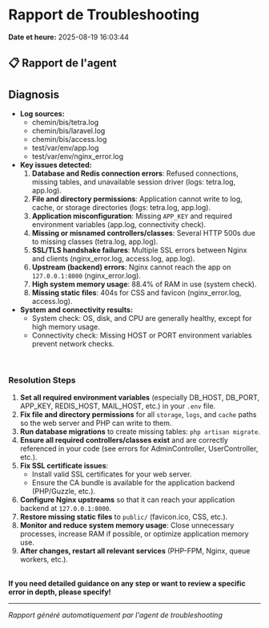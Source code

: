 # Rapport de Troubleshooting

**Date et heure:** 2025-08-19 16:03:44

## 📋 Rapport de l'agent

<h2>Diagnosis</h2>
<ul>
<li><b>Log sources:</b>
  <ul>
    <li>chemin/bis/tetra.log</li>
    <li>chemin/bis/laravel.log</li>
    <li>chemin/bis/access.log</li>
    <li>test/var/env/app.log</li>
    <li>test/var/env/nginx_error.log</li>
  </ul>
</li>
<li><b>Key issues detected:</b>
  <ol>
    <li><b>Database and Redis connection errors</b>: Refused connections, missing tables, and unavailable session driver (logs: tetra.log, app.log).</li>
    <li><b>File and directory permissions</b>: Application cannot write to log, cache, or storage directories (logs: tetra.log, app.log).</li>
    <li><b>Application misconfiguration</b>: Missing <code>APP_KEY</code> and required environment variables (app.log, connectivity check).</li>
    <li><b>Missing or misnamed controllers/classes</b>: Several HTTP 500s due to missing classes (tetra.log, app.log).</li>
    <li><b>SSL/TLS handshake failures</b>: Multiple SSL errors between Nginx and clients (nginx_error.log, access.log, app.log).</li>
    <li><b>Upstream (backend) errors</b>: Nginx cannot reach the app on <code>127.0.0.1:8000</code> (nginx_error.log).</li>
    <li><b>High system memory usage</b>: 88.4% of RAM in use (system check).</li>
    <li><b>Missing static files</b>: 404s for CSS and favicon (nginx_error.log, access.log).</li>
  </ol>
</li>
<li><b>System and connectivity results:</b> <ul><li>System check: OS, disk, and CPU are generally healthy, except for high memory usage.</li><li>Connectivity check: Missing HOST or PORT environment variables prevent network checks.</li></ul></li>
</ul>
<br>
<h3>Resolution Steps</h3>
<ol>
<li><b>Set all required environment variables</b> (especially DB_HOST, DB_PORT, APP_KEY, REDIS_HOST, MAIL_HOST, etc.) in your <code>.env</code> file.</li>
<li><b>Fix file and directory permissions</b> for all <code>storage</code>, <code>logs</code>, and <code>cache</code> paths so the web server and PHP can write to them.</li>
<li><b>Run database migrations</b> to create missing tables: <code>php artisan migrate</code>.</li>
<li><b>Ensure all required controllers/classes exist</b> and are correctly referenced in your code (see errors for AdminController, UserController, etc.).</li>
<li><b>Fix SSL certificate issues</b>:
<ul><li>Install valid SSL certificates for your web server.</li><li>Ensure the CA bundle is available for the application backend (PHP/Guzzle, etc.).</li></ul></li>
<li><b>Configure Nginx upstreams</b> so that it can reach your application backend at <code>127.0.0.1:8000</code>.</li>
<li><b>Restore missing static files</b> to <code>public/</code> (favicon.ico, CSS, etc.).</li>
<li><b>Monitor and reduce system memory usage</b>: Close unnecessary processes, increase RAM if possible, or optimize application memory use.</li>
<li><b>After changes, restart all relevant services</b> (PHP-FPM, Nginx, queue workers, etc.).</li>
</ol>
<br>
<b>If you need detailed guidance on any step or want to review a specific error in depth, please specify!</b>

---
*Rapport généré automatiquement par l'agent de troubleshooting*
